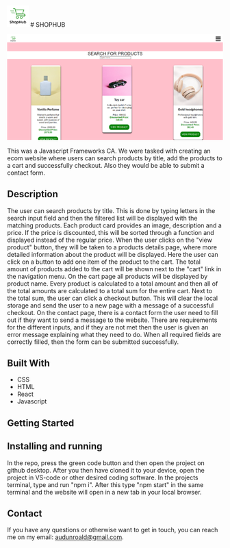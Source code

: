  <img src="Logo.png" width="50"/> # SHOPHUB 

<img src="shophub_productsList.png" width="1280"/>

This was a Javascript Frameworks CA. We were tasked with creating an ecom website where users can search products by title, add the products to a cart and successfully checkout. Also they would be able to submit a contact form. 

## Description

The user can search products by title. This is done by typing letters in the search input field and then the filtered list will be displayed with the matching products. Each product card provides an image, description and a price. If the price is discounted, this will be sorted through a function and displayed instead of the regular price.
When the user clicks on the "view product" button, they will be taken to a products details page, where more detailed information about the product will be displayed. Here the user can click on a button to add one item of the product to the cart. The total amount of products added to the cart will be shown next to the "cart" link in the navigation menu.
On the cart page all products will be displayed by product name. Every product is calculated to a total amount and then all of the total amounts are calculated to a total sum for the entire cart. Next to the total sum, the user can click a checkout button. This will clear the local storage and send the user to a new page with a message of a successful checkout.
On the contact page, there is a contact form the user need to fill out if they want to send a message to the website. There are requirements for the different inputs, and if they are not met then the user is given an error message explaining what they need to do. When all required fields are correctly filled, then the form can be submitted successfully.


## Built With

- CSS
- HTML
- React
- Javascript


## Getting Started

## Installing and running

In the repo, press the green code button and then open the project on github desktop. After you then have cloned it to your device, open the project in VS-code or other desired coding software. In the projects terminal, type and run "npm i". After this type "npm start" in the same terminal and the website will open in a new tab in your local browser.


## Contact

If you have any questions or otherwise want to get in touch, you can reach me on my email: audunroald@gmail.com.
